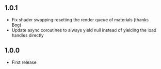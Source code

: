 ## 1.0.1
* Fix shader swapping resetting the render queue of materials (thanks Bog)
* Update async coroutines to always yield null instead of yielding the load handles directly

## 1.0.0
* First release